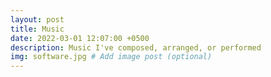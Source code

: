 ```yaml
---
layout: post
title: Music
date: 2022-03-01 12:07:00 +0500
description: Music I've composed, arranged, or performed
img: software.jpg # Add image post (optional)
---
```

